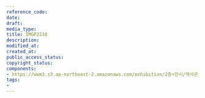 ```yaml
---
reference_code: 
date: 
draft: 
media_type: 
title: IMGP2238
description: 
modified_at: 
created_at: 
public_access_status: 
copyright_status: 
components:
- https://wwm3.s3.ap-northeast-2.amazonaws.com/exhibition/2층+전시/역사관/완_하야오+논문/IMGP2238.JPG
tags:
- 
---
```

